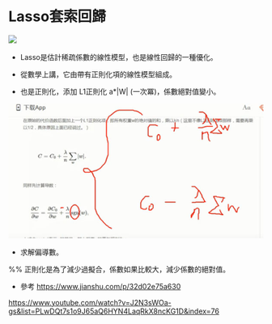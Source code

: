 # Lasso套索回歸

 
 <img src="http://chart.googleapis.com/chart?cht=tx&chl= \min_{w} || X w - y||_2^2 + \alpha ||w||_2^2" style="border:none;">
 
- Lasso是估計稀疏係數的線性模型，也是線性回歸的一種優化。

- 從數學上講，它由帶有正則化項的線性模型組成。


- 也是正則化，添加  L1正則化 a*|W| (一次冪)，係數絕對值變小。

<img src="L1回歸.jpg" style="border:none;">


- 求解偏導數。

%% 正則化是為了減少過擬合，係數如果比較大，減少係數的絕對值。

- 參考 https://www.jianshu.com/p/32d02e75a630


https://www.youtube.com/watch?v=J2N3sWOa-gs&list=PLwDQt7s1o9J65aQ6HYN4LaqRkX8ncKG1D&index=76
